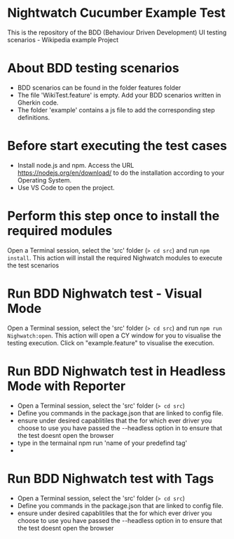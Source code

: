 # Nightwatch Cucumber Example Test
This is the repository of the BDD (Behaviour Driven Development) UI testing scenarios - Wikipedia example Project

# About BDD testing scenarios
* BDD scenarios can be found in the folder features folder
* The file 'WikiTest.feature' is empty. Add your BDD scenarios written in Gherkin code. 
* The folder 'example' contains a js file to add the corresponding step definitions.

# Before start executing the test cases
* Install node.js and npm. Access the URL https://nodejs.org/en/download/ to do the installation according to your Operating System.
* Use VS Code to open the project.

# Perform this step once to install the required modules
Open a Terminal session, select the 'src' folder (`> cd src`) and run `npm install`. This action will install the required Nighwatch modules to execute the test scenarios

# Run BDD Nighwatch test - Visual Mode
Open a Terminal session, select the 'src' folder (`> cd src`) and run `npm run Nighwatch:open`. This action will open a CY window for you to visualise the testing execution. Click on "example.feature" to visualise the execution.

# Run BDD Nighwatch test in Headless Mode with Reporter
* Open a Terminal session, select the 'src' folder (`> cd src`) 
* Define you commands in the package.json that are linked to config file.
* ensure under desired capablitiles that the for which ever driver you choose to use you have passed the --headless option in to ensure that the test doesnt open the browser
* type in the termainal npm run 'name of your predefind tag'
*

# Run BDD Nighwatch test with Tags
* Open a Terminal session, select the 'src' folder (`> cd src`) 
* Define you commands in the package.json that are linked to config file.
* ensure under desired capablitiles that the for which ever driver you choose to use you have passed the --headless option in to ensure that the test doesnt open the browser




